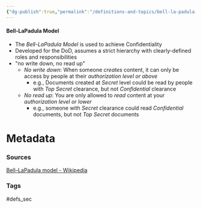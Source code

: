 ```yaml
---
{"dg-publish":true,"permalink":"/definitions-and-topics/bell-la-padula-model/","noteIcon":""}
---
```


#### Bell-LaPadula Model
- The *Bell-LaPadula Model* is used to achieve Confidentiality
- Developed for the DoD, assumes a strict hierarchy with clearly-defined roles and responsibilities
- "no write down, no read up"
	- *No write down*: When someone *creates* content, it can only be access by people at their *authorization level or above*
		- e.g., Documents created at *Secret* level could be read by people with *Top Secret* clearance, but not *Confidential* clearance
	- *No read up*: You are only allowed to *read* content at your *authorization level or lower*
		- e.g., someone with *Secret* clearance could read *Confidential* documents, but not *Top Secret* documents






# Metadata

### Sources
[Bell–LaPadula model - Wikipedia](https://en.wikipedia.org/wiki/Bell%E2%80%93LaPadula_model)

### Tags
#defs_sec 
